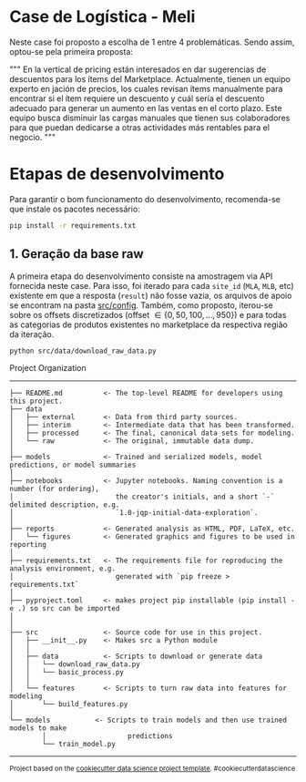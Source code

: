 Case de Logística - Meli
==================================================

Neste case foi proposto a escolha de 1 entre 4 problemáticas. Sendo assim, optou-se pela primeira proposta:

"""
En la vertical de pricing están interesados en dar sugerencias de descuentos para los
ítems del Marketplace. Actualmente, tienen un equipo experto en jación de precios,
los cuales revisan ítems manualmente para encontrar si el ítem requiere un descuento
y cuál sería el descuento adecuado para generar un aumento en las ventas en el
corto plazo. Este equipo busca disminuir las cargas manuales que tienen sus
colaboradores para que puedan dedicarse a otras actividades más rentables para el
negocio.
"""


# Etapas de desenvolvimento

Para garantir o bom funcionamento do desenvolvimento, recomenda-se que instale os pacotes necessário:

```bash
pip install -r requirements.txt
```


## 1. Geração da base raw

A primeira etapa do desenvolvimento consiste na amostragem via API fornecida neste case. Para isso, foi iterado para cada `site_id` (`MLA`, `MLB`, etc) existente em que a resposta (`result`) não fosse vazia, os arquivos de apoio se encontram na pasta [src/config](src/config). Também, como proposto, iterou-se sobre os offsets discretizados (offset $\in \{0, 50, 100, ..., 950\}$) e para todas as categorias de produtos existentes no marketplace da respectiva região da iteração.

```bash
python src/data/download_raw_data.py
```








Project Organization

------------

    ├── README.md          <- The top-level README for developers using this project.
    ├── data
    │   ├── external       <- Data from third party sources.
    │   ├── interim        <- Intermediate data that has been transformed.
    │   ├── processed      <- The final, canonical data sets for modeling.
    │   └── raw            <- The original, immutable data dump.
    │
    ├── models             <- Trained and serialized models, model predictions, or model summaries
    │
    ├── notebooks          <- Jupyter notebooks. Naming convention is a number (for ordering),
    │                         the creator's initials, and a short `-` delimited description, e.g.
    │                         `1.0-jqp-initial-data-exploration`.
    │
    ├── reports            <- Generated analysis as HTML, PDF, LaTeX, etc.
    │   └── figures        <- Generated graphics and figures to be used in reporting
    │
    ├── requirements.txt   <- The requirements file for reproducing the analysis environment, e.g.
    │                         generated with `pip freeze > requirements.txt`
    │
    ├── pyproject.toml     <- makes project pip installable (pip install -e .) so src can be imported
    │
    │
    ├── src                <- Source code for use in this project.
    │   ├── __init__.py    <- Makes src a Python module
    │   │
    │   ├── data           <- Scripts to download or generate data
    │   │   └── download_raw_data.py
    │   │   └── basic_process.py
    │   │
    │   └── features       <- Scripts to turn raw data into features for modeling
    │       └── build_features.py
    │
    └── models           <- Scripts to train models and then use trained models to make
            │                    predictions
            └── train_model.py

--------

 

<p><small>Project based on the <a target="_blank" href=https://drivendata.github.io/cookiecutter-data-science/>cookiecutter data science project template</a>. #cookiecutterdatascience</small></p>